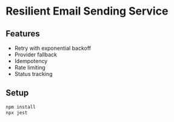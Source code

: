 # Resilient Email Sending Service

## Features
- Retry with exponential backoff
- Provider fallback
- Idempotency
- Rate limiting
- Status tracking

## Setup

```bash
npm install
npx jest
